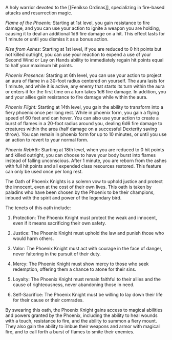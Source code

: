 A holy warrior devoted to the [[Fenikso Ordinas]], specializing in fire-based attacks and resurrection magic.

_Flame of the Phoenix:_ Starting at 1st level, you gain resistance to fire damage, and you can use your action to ignite a weapon you are holding, causing it to deal an additional 1d6 fire damage on a hit. This effect lasts for 1 minute or until you dismiss it as a bonus action.

_Rise from Ashes:_ Starting at 1st level, if you are reduced to 0 hit points but not killed outright, you can use your reaction to expend a use of your Second Wind or Lay on Hands ability to immediately regain hit points equal to half your maximum hit points.

_Phoenix Presence:_ Starting at 6th level, you can use your action to project an aura of flame in a 30-foot radius centered on yourself. The aura lasts for 1 minute, and while it is active, any enemy that starts its turn within the aura or enters it for the first time on a turn takes 1d6 fire damage. In addition, you and your allies gain resistance to fire damage while within the aura.

_Phoenix Flight:_ Starting at 14th level, you gain the ability to transform into a fiery phoenix once per long rest. While in phoenix form, you gain a flying speed of 60 feet and can hover. You can also use your action to create a burst of flames in a 20-foot radius around you, dealing 6d6 fire damage to creatures within the area (half damage on a successful Dexterity saving throw). You can remain in phoenix form for up to 10 minutes, or until you use an action to revert to your normal form.

_Phoenix Rebirth:_ Starting at 18th level, when you are reduced to 0 hit points and killed outright, you can choose to have your body burst into flames instead of falling unconscious. After 1 minute, you are reborn from the ashes with full hit points and all expended class resources restored. This feature can only be used once per long rest.



 
The Oath of Phoenix Knights is a solemn vow to uphold justice and protect the innocent, even at the cost of their own lives. This oath is taken by paladins who have been chosen by the Phoenix to be their champions, imbued with the spirit and power of the legendary bird.

The tenets of this oath include:

1.  Protection: The Phoenix Knight must protect the weak and innocent, even if it means sacrificing their own safety.
    
2.  Justice: The Phoenix Knight must uphold the law and punish those who would harm others.
    
3.  Valor: The Phoenix Knight must act with courage in the face of danger, never faltering in the pursuit of their duty.
    
4.  Mercy: The Phoenix Knight must show mercy to those who seek redemption, offering them a chance to atone for their sins.
    
5.  Loyalty: The Phoenix Knight must remain faithful to their allies and the cause of righteousness, never abandoning those in need.
    
6.  Self-Sacrifice: The Phoenix Knight must be willing to lay down their life for their cause or their comrades.
    

By swearing this oath, the Phoenix Knight gains access to magical abilities and powers granted by the Phoenix, including the ability to heal wounds with a touch, resistance to fire, and the ability to summon a fiery mount. They also gain the ability to imbue their weapons and armor with magical fire, and to call forth a burst of flames to smite their enemies.